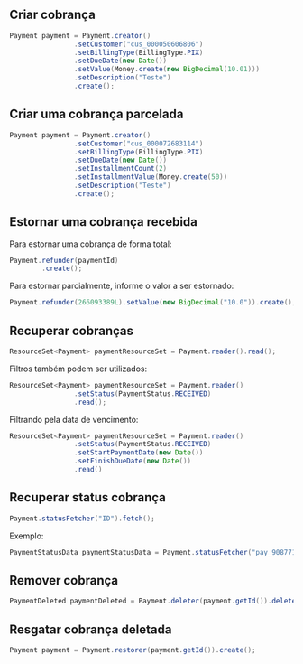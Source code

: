 ## Criar cobrança
```java
Payment payment = Payment.creator()
                .setCustomer("cus_000050606806")
                .setBillingType(BillingType.PIX)
                .setDueDate(new Date())
                .setValue(Money.create(new BigDecimal(10.01)))
                .setDescription("Teste")
                .create();
```

## Criar uma cobrança parcelada
```java
Payment payment = Payment.creator()
                .setCustomer("cus_000072683114")
                .setBillingType(BillingType.PIX)
                .setDueDate(new Date())
                .setInstallmentCount(2)
                .setInstallmentValue(Money.create(50))
                .setDescription("Teste")
                .create();
```

## Estornar uma cobrança recebida

Para estornar uma cobrança de forma total:
```java
Payment.refunder(paymentId)
        .create();
```

Para estornar parcialmente, informe o valor a ser estornado:
```java
Payment.refunder(266093389L).setValue(new BigDecimal("10.0")).create();
```

## Recuperar cobranças
```java
ResourceSet<Payment> paymentResourceSet = Payment.reader().read();
```
Filtros também podem ser utilizados:
```java
ResourceSet<Payment> paymentResourceSet = Payment.reader()
                .setStatus(PaymentStatus.RECEIVED)
                .read();
```
Filtrando pela data de vencimento:
```java
ResourceSet<Payment> paymentResourceSet = Payment.reader()
                .setStatus(PaymentStatus.RECEIVED)
                .setStartPaymentDate(new Date())
                .setFinishDueDate(new Date())
                .read()
```

## Recuperar status cobrança
```java
Payment.statusFetcher("ID").fetch();
```
Exemplo:
```java
PaymentStatusData paymentStatusData = Payment.statusFetcher("pay_9087711026766517").fetch();
```

## Remover cobrança
```java
PaymentDeleted paymentDeleted = Payment.deleter(payment.getId()).delete();
```

## Resgatar cobrança deletada
```java
Payment payment = Payment.restorer(payment.getId()).create();
```